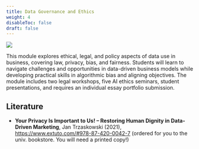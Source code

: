 ```yaml
---
title: Data Governance and Ethics
weight: 4
disableToc: false
draft: false
---
```


![](/ds22/images/cyber_corgi.png)

This module explores ethical, legal, and policy aspects of data use in business, covering law, privacy, bias, and fairness. Students will learn to navigate challenges and opportunities in data-driven business models while developing practical skills in algorithmic bias and aligning objectives. The module includes two legal workshops, five AI ethics seminars, student presentations, and requires an individual essay portfolio submission.

## Literature

* __Your Privacy Is Important to Us! – Restoring Human Dignity in Data-Driven Marketing__, Jan Trzaskowski (2021), https://www.extuto.com/#978-87-420-0042-7 (ordered for you to the univ. bookstore. You will need a printed copy!)

